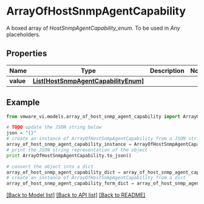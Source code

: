 # ArrayOfHostSnmpAgentCapability

A boxed array of *HostSnmpAgentCapability_enum*. To be used in *Any* placeholders. 

## Properties
Name | Type | Description | Notes
------------ | ------------- | ------------- | -------------
**value** | [**List[HostSnmpAgentCapabilityEnum]**](HostSnmpAgentCapabilityEnum.md) |  | 

## Example

```python
from vmware_vi.models.array_of_host_snmp_agent_capability import ArrayOfHostSnmpAgentCapability

# TODO update the JSON string below
json = "{}"
# create an instance of ArrayOfHostSnmpAgentCapability from a JSON string
array_of_host_snmp_agent_capability_instance = ArrayOfHostSnmpAgentCapability.from_json(json)
# print the JSON string representation of the object
print ArrayOfHostSnmpAgentCapability.to_json()

# convert the object into a dict
array_of_host_snmp_agent_capability_dict = array_of_host_snmp_agent_capability_instance.to_dict()
# create an instance of ArrayOfHostSnmpAgentCapability from a dict
array_of_host_snmp_agent_capability_form_dict = array_of_host_snmp_agent_capability.from_dict(array_of_host_snmp_agent_capability_dict)
```
[[Back to Model list]](../README.md#documentation-for-models) [[Back to API list]](../README.md#documentation-for-api-endpoints) [[Back to README]](../README.md)


